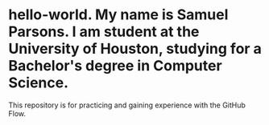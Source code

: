 # hello-world. My name is Samuel Parsons. I am student at the University of Houston, studying for a Bachelor's degree in Computer Science.
This repository is for practicing and gaining experience with the GitHub Flow.
